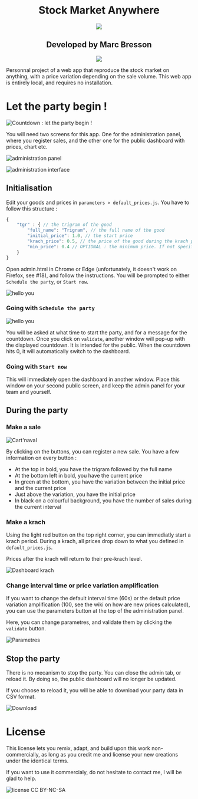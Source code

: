 <div align="center">
    <h1>Stock Market Anywhere</h1>
    <img src="images/SMA%20logo.png" style="max-width:500px"/>
    <h2>Developed by Marc Bresson</h2>
    <p align="center">
        <a href="https://linkedin.com/in/marc--bresson"><img src="https://img.shields.io/badge/-LinkedIn-black.svg?style=for-the-badge&logo=linkedin&colorB=555"/></a>
    </p>
</div>

Personnal project of a web app that reproduce the stock market on anything, with a price variation depending on the sale volume. This web app is entirely local, and requires no installation.

# Let the party begin !

![Countdown : let the party begin !](images/countdown.png)

You will need two screens for this app. One for the administration panel, where you register sales, and the other one for the public dashboard with prices, chart etc.

![administration panel](images/admin.png)

![administration interface](images/dashboard_normal_1.png)

## Initialisation

Edit your goods and prices in `parameters > default_prices.js`. You have to follow this structure :

```js
{
    "tgr" : { // the trigram of the good
        "full_name": "Trigram", // the full name of the good
        "initial_price": 1.0, // the start price
        "krach_price": 0.5, // the price of the good during the krach periods
        "min_price": 0.4 // OPTIONAL : the minimum price. If not specified, the good will not have any limit, and will be regulated by the market
    }
}
```

Open admin.html in Chrome or Edge (unfortunately, it doesn't work on Firefox, see #18), and follow the instructions. You will be prompted to either `Schedule the party`, or `Start now`.

![hello you](images/hello_you.png)

### Going with `Schedule the party`

![hello you](images/schedule_the_party.png)

You will be asked at what time to start the party, and for a message for the countdown. Once you click on `validate`, another window will pop-up with the displayed countdown. It is intended for the public. When the countdown hits 0, it will automatically switch to the dashboard.

### Going with `Start now`

This will immediately open the dashboard in another window. Place this window on your second public screen, and keep the admin panel for your team and yourself.

## During the party

### Make a sale

![Cart'naval](images/cartnaval.png)

By clicking on the buttons, you can register a new sale. You have a few information on every button :
- At the top in bold, you have the trigram followed by the full name
- At the bottom left in bold, you have the current price
- In green at the bottom, you have the variation between the initial price and the current price
- Just above the variation, you have the initial price
- In black on a colourful background, you have the number of sales during the current interval

### Make a krach

Using the light red button on the top right corner, you can immediatly start a krach period. During a krach, all prices drop down to what you defined in `default_prices.js`.

Prices after the krach will return to their pre-krach level.

![Dashboard krach](images/dashboard_krach.png)

### Change interval time or price variation amplification

If you want to change the default interval time (60s) or the default price variation amplification (100, see the wiki on how are new prices calculated), you can use the parameters button at the top of the administration panel.

Here, you can change parametres, and validate them by clicking the `validate` button.

![Parametres](images/parametres.png)

## Stop the party

There is no mecanism to stop the party. You can close the admin tab, or reload it. By doing so, the public dashboard will no longer be updated.

If you choose to reload it, you will be able to download your party data in CSV format.

![Download](images/party_going.png)

# License

This license lets you remix, adapt, and build upon this work non-commercially, as long as you credit me and license your new creations under the identical terms.

If you want to use it commercialy, do not hesitate to contact me, I will be glad to help.

![license CC BY-NC-SA](images/license.png)
